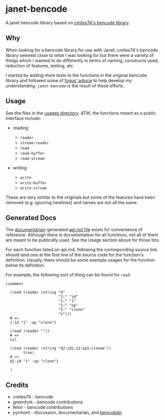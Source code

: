 # janet-bencode

A janet bencode library based on [cmiles74's bencode
library](https://github.com/cmiles74/bencode).

## Why

When looking for a bencode library for use with Janet, cmiles74's
bencode library seemed close to what I was looking for but there were
a variety of things which I wanted to do differently in terms of
naming, constructs used, reduction of features, testing, etc.

I started by adding more tests to the functions in the original
bencode library and followed some of [fogus'
advice](https://blog.fogus.me/2018/11/27/starboy/) to help develop my
understanding.  `janet-bencode` is the result of these efforts.

## Usage

See the files in the [usages directory](usages).  ATM, the functions
meant as a public interface include:

* reading
  * `reader`
  * `stream-reader`
  * `read`
  * `read-buffer`
  * `read-stream`

* writing
  * `write`
  * `write-buffer`
  * `write-stream`

These are very similar to the originals but some of the features have
been removed (e.g. ignoring newlines) and names are not all the same.

## Generated Docs

The
[documentarian](https://github.com/pyrmont/documentarian)-generated
[api.md file](api.md) exists for convenience of reference.  Although
there is documentation for all functions, not all of them are meant to
be publically used.  See the Usage section above for those bits.

For each function listed on api.md, following the corresponding source
link should land one at the first line of the source code for the
function's definition.  Usually, there should be some example usages
for the function below its definition.

For example, the following sort of thing can be found for `read`:

```janet
(comment

  (read (reader (string "d"
                        "2:" "id"
                        "1:" "1"
                        "2:" "op"
                        "5:" "clone"
                        "e")))
  # =>
  {:id "1" :op "clone"}

  (read (reader ""))
  # =>
  nil

  (read (reader (string "d2:id1:12:op5:clonee"))
        true)
  # =>
  @{:id "1" :op "clone"}

  )
```

## Credits

* cmiles74 - bencode
* greenfork - bencode contributions
* felixr - bencode contributions
* pyrmont - discussion, documentarian, and
  [bencodobi](https://github.com/pyrmont/bencodobi)


